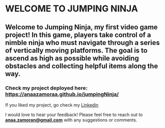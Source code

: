 # WELCOME TO JUMPING NINJA

## Welcome to Jumping Ninja, my first video game project! In this game, players take control of a nimble ninja who must navigate through a series of vertically moving platforms. The goal is to ascend as high as possible while avoiding obstacles and collecting helpful items along the way.

### Check my project deployed here: https://anaazamoraa.github.io/jumpingNinja/

If you liked my project, go check my [Linkedin](https://www.linkedin.com/in/ana-zamora-narvaez/)

I would love to hear your feedback! Please feel free to reach out to **anaa.zamoran@gmail.com** with any suggestions or comments.

